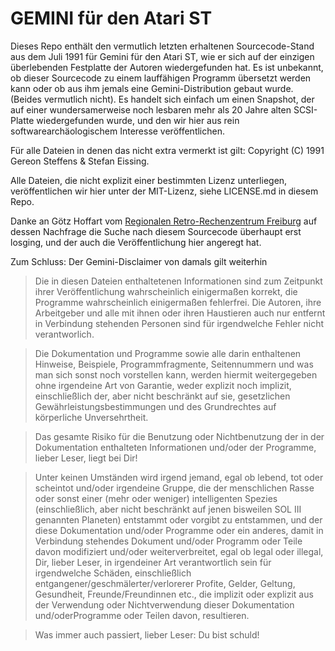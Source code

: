 # GEMINI für den Atari ST

Dieses Repo enthält den vermutlich letzten erhaltenen Sourcecode-Stand aus dem Juli 1991 für Gemini für den Atari ST, wie er sich auf der einzigen überlebenden Festplatte der Autoren wiedergefunden hat. Es ist unbekannt, ob dieser Sourcecode zu einem lauffähigen Programm übersetzt werden kann oder ob aus ihm jemals eine Gemini-Distribution gebaut wurde. (Beides vermutlich nicht). Es handelt sich einfach um einen Snapshot, der auf einer wundersamerweise noch lesbaren mehr als 20 Jahre alten SCSI-Platte wiedergefunden wurde, und den wir hier aus rein softwarearchäologischem Interesse veröffentlichen.

Für alle Dateien in denen das nicht extra vermerkt ist gilt: Copyright (C) 1991 Gereon Steffens & Stefan Eissing. 

Alle Dateien, die nicht explizit einer bestimmten Lizenz unterliegen, veröffentlichen wir hier unter der MIT-Lizenz, siehe LICENSE.md in diesem Repo.

Danke an Götz Hoffart vom [Regionalen Retro-Rechenzentrum Freiburg](http://www.3rz.de/) auf dessen Nachfrage die Suche nach diesem Sourcecode überhaupt erst losging, und der auch die Veröffentlichung hier angeregt hat.

Zum Schluss: Der Gemini-Disclaimer von damals gilt weiterhin

> Die in diesen Dateien enthaltetenen Informationen sind zum Zeitpunkt ihrer Veröffentlichung wahrscheinlich einigermaßen korrekt, die Programme wahrscheinlich einigermaßen fehlerfrei. Die Autoren, ihre Arbeitgeber und alle mit ihnen oder ihren Haustieren auch nur entfernt in Verbindung stehenden Personen sind für irgendwelche Fehler nicht verantworlich.

> Die Dokumentation und Programme sowie alle darin enthaltenen Hinweise, Beispiele, Programmfragmente, Seitennummern und was man sich sonst noch vorstellen kann, werden hiermit weitergegeben ohne irgendeine Art von Garantie, weder explizit noch implizit, einschließlich der, aber nicht beschränkt auf sie, gesetzlichen Gewährleistungsbestimmungen und des Grundrechtes auf körperliche Unversehrtheit.

> Das gesamte Risiko für die Benutzung oder Nichtbenutzung der in der Dokumentation enthalteten Informationen und/oder der Programme, lieber Leser, liegt bei Dir!

> Unter keinen Umständen wird irgend jemand, egal ob lebend, tot oder scheintot und/oder irgendeine Gruppe, die der menschlichen Rasse oder sonst einer (mehr oder weniger) intelligenten Spezies (einschließlich, aber nicht beschränkt auf jenen bisweilen SOL III genannten Planeten) entstammt oder vorgibt zu entstammen, und der diese Dokumentation und/oder Programme oder ein anderes, damit in Verbindung stehendes Dokument und/oder Programm oder Teile davon modifiziert und/oder weiterverbreitet, egal ob legal oder illegal, Dir, lieber Leser, in irgendeiner Art verantwortlich sein für irgendwelche Schäden, einschließlich entgangener/geschmälerter/verlorerer Profite, Gelder, Geltung, Gesundheit, Freunde/Freundinnen etc., die implizit oder explizit aus der Verwendung oder Nichtverwendung dieser Dokumentation und/oderProgramme oder Teilen davon, resultieren.

> Was immer auch passiert, lieber Leser: Du bist schuld!
